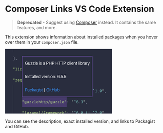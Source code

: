 # Composer Links VS Code Extension

> **Deprecated** - Suggest using [Composer](https://marketplace.visualstudio.com/items?itemName=DEVSENSE.composer-php-vscode) instead. It contains the same features, and more.

This extension shows information about installed packages when you hover over them in your `composer.json` file.

![](screenshot.png)

You can see the description, exact installed version, and links to Packagist and GitHub.
